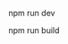 <!-- How to bundle the files using vite -->

<!-- Go to your terminal and run the following scripts -->

<!-- Enter this line in your script to run a local development server -->

npm run dev

<!-- This line will bundle your files and push them to dist folder -->

npm run build
